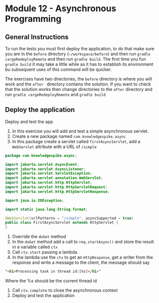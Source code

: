 # Module 12 - Asynchronous Programming

## General Instructions

To run the tests you must first deploy the application, to do that make sure you are in the `before` directory (`~/workspace/before`) and then run `gradle cargeRedeployRemote` and then run `gradle build`. The first time you fun `gradle build` it may take a little while as it has to establish its environment bu subsequent uses of this command will be quicker.

The exercises have two directories, the `before` directory is where you will work and the `after ` directory contains the solution. If you want to check that the solution works then change directories to the `after` directory and run `gradle cargeRedeployRemote` and `gradle build`

## Deploy the application

Deploy and test the app

1. In this exercise you will add and test a simple asynchronous servlet.
1. Create a new package named `com.knowledgespike.async`
1. In this package create a servlet called `firstAsyncServlet`, add a `WebServlet` attribute with a URL of `/simple`
```java
package com.knowledgespike.async;

import jakarta.servlet.AsyncEvent;
import jakarta.servlet.AsyncListener;
import jakarta.servlet.ServletException;
import jakarta.servlet.annotation.WebServlet;
import jakarta.servlet.http.HttpServlet;
import jakarta.servlet.http.HttpServletRequest;
import jakarta.servlet.http.HttpServletResponse;

import java.io.IOException;

import static java.lang.String.format;

@WebServlet(urlPatterns = "/simple", asyncSupported = true)
public class FirstAsyncServlet extends HttpServlet {
}
```
1. Override the `doGet` method
1. In the `doGet` method add a call to `req.startAsync()` and store the result in a variable called `ctx`
1. Call `ctx.start` passing a lambda.
1. In the lambda use the `ctx` to get an `HttpResponse`, get a writer from the response and write a message to the client, the message should say
```html
"<h1>Processing task in thread id:[%s]</h1>"
``` 
Where the %s should be the current thread id
1. Call `ctx.complete` to close the asynchronous context
1. Deploy and test the application